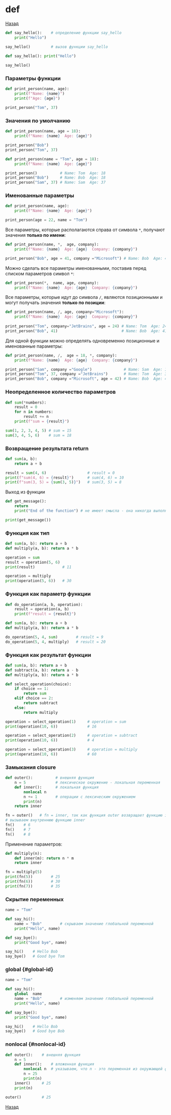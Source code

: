 # def

[Назад][back]

```python
def say_hello():    # определение функции say_hello
    print("Hello")

say_hello()         # вызов функции say_hello
```

```python
def say_hello(): print("Hello")
 
say_hello()
```

### Параметры функции

```python
def print_person(name, age):
    print(f"Name: {name}")
    print(f"Age: {age}")

print_person("Tom", 37)
```

### Значения по умолчанию

```python
def print_person(name, age = 18):
    print(f"Name: {name}  Age: {age}")

print_person("Bob")
print_person("Tom", 37)
```

```python
def print_person(name = "Tom", age = 18):
    print(f"Name: {name}  Age: {age}")

print_person()          # Name: Tom  Age: 18
print_person("Bob")     # Name: Bob  Age: 18
print_person("Sam", 37) # Name: Sam  Age: 37
```

### Именованные параметры

```python
def print_person(name, age):
    print(f"Name: {name}  Age: {age}")

print_person(age = 22, name = "Tom")
```

Все параметры, которые располагаются справа от символа `*`, получают значения **только по имени**:

```python
def print_person(name, *,  age, company):
    print(f"Name: {name}  Age: {age}  Company: {company}")

print_person("Bob", age = 41, company ="Microsoft") # Name: Bob  Age: 41  company: Microsoft
```

Можно сделать все параметры именованными, поставив перед списком параметров символ `*`:

```python
def print_person(*,  name, age, company):
    print(f"Name: {name}  Age: {age}  Company: {company}")
```

Все параметры, которые идут до символа `/`, являются позиционными и могут получать значения **только по позиции**:

```python
def print_person(name, /, age, company="Microsoft"):
    print(f"Name: {name}  Age: {age}  Company: {company}")
 
print_person("Tom", company="JetBrains", age = 24) # Name: Tom  Age: 24  company: JetBrains
print_person("Bob", 41)                            # Name: Bob  Age: 41  company: Microsoft
```

Для одной функции можно определять одновременно позиционные и именованные параметры:

```python
def print_person(name, /,  age = 18, *, company):
    print(f"Name: {name}  Age: {age}  Company: {company}")

print_person("Sam", company ="Google")              # Name: Sam  Age: 18  company: Google
print_person("Tom", 37, company ="JetBrains")       # Name: Tom  Age: 37  company: JetBrains
print_person("Bob", company ="Microsoft", age = 42) # Name: Bob  Age: 42  company: Microsoft
```

### Неопределенное количество параметров

```python
def sum(*numbers):
    result = 0
    for n in numbers:
        result += n
    print(f"sum = {result}")

sum(1, 2, 3, 4, 5) # sum = 15
sum(3, 4, 5, 6)    # sum = 18
```

### Возвращение результата return

```python
def sum(a, b):
    return a + b

result = sum(4, 6)                  # result = 0
print(f"sum(4, 6) = {result}")      # sum(4, 6) = 10
print(f"sum(3, 5) = {sum(3, 5)}")   # sum(3, 5) = 8
```

Выход из функции

```python
def get_message():
    return
    print("End of the function") # не имеет смысла - она никогда выполнится

print(get_message())
```

### Функция как тип

```python
def sum(a, b): return a + b
def multiply(a, b): return a * b

operation = sum
result = operation(5, 6)
print(result)            # 11

operation = multiply
print(operation(5, 6))   # 30
```

### Функция как параметр функции

```python
def do_operation(a, b, operation):
    result = operation(a, b)
    print(f"result = {result}")

def sum(a, b): return a + b
def multiply(a, b): return a * b

do_operation(5, 4, sum)        # result = 9
do_operation(5, 4, multiply)   # result = 20
```

### Функция как результат функции

```python
def sum(a, b): return a + b
def subtract(a, b): return a - b
def multiply(a, b): return a * b

def select_operation(choice):
    if choice == 1:
        return sum
    elif choice == 2:
        return subtract
    else:
        return multiply

operation = select_operation(1)     # operation = sum
print(operation(10, 6))             # 16

operation = select_operation(2)     # operation = subtract
print(operation(10, 6))             # 4

operation = select_operation(3)     # operation = multiply
print(operation(10, 6))             # 60
```

### Замыкания closure

```python
def outer():          # внешняя функция
    n = 5             # лексическое окружение - локальная переменная
    def inner():      # локальная функция
        nonlocal n
        n += 1        # операции с лексическим окружением
        print(n)
    return inner

fn = outer()   # fn = inner, так как функция outer возвращает функцию inner
# вызываем внутреннюю функцию inner
fn()    # 6
fn()    # 7
fn()    # 8
```

Применение параметров:

```python
def multiply(n):
    def inner(m): return n * m
    return inner

fn = multiply(5)
print(fn(5))        # 25
print(fn(6))        # 30
print(fn(7))        # 35
```

### Скрытие переменных

```python
name = "Tom"

def say_hi():
    name = "Bob"        # скрываем значение глобальной переменной
    print("Hello", name)

def say_bye():
    print("Good bye", name)

say_hi()    # Hello Bob
say_bye()   # Good bye Tom
```

### global {#global-id}

```python
name = "Tom"

def say_hi():
    global  name
    name = "Bob"        # изменяем значение глобальной переменной
    print("Hello", name)

def say_bye():
    print("Good bye", name)

say_hi()    # Hello Bob
say_bye()   # Good bye Bob
```

### nonlocal {#nonlocal-id}

```python
def outer():    # внешняя функция
    n = 5
    def inner():    # вложенная функция
        nonlocal n  # указываем, что n - это переменная из окружающей функции
        n = 25
        print(n)
    inner()     # 25
    print(n)

outer()         # 25
```

[Назад][back]

[back]: <.> "Назад к оглавлению"